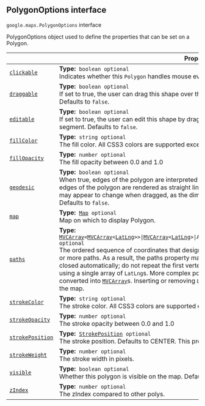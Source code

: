 
<h2 id="PolygonOptions">PolygonOptions interface</h2>
<p>
<code><span itemprop="path">google.maps</span>.<span itemprop="name">PolygonOptions</span></code>
interface
</p>
<p>PolygonOptions object used to define the properties that can be set on a Polygon.</p>
<div class="devsite-table-wrapper"><table class="properties responsive" summary="interface PolygonOptions - Properties">
<thead>
<tr><th colspan="2">Properties</th>
</tr></thead>
<tbody>
<tr id="PolygonOptions.clickable">
<td itemprop="property"><code><a class="secret-link" href="#PolygonOptions.clickable"><span>clickable</span></a></code></td>
<td><div><strong>Type:</strong>&nbsp; <code>boolean <span class="optional-type-annotation">optional</span></code></div>
<div class="desc">Indicates whether this <code>Polygon</code> handles mouse events. Defaults to <code>true</code>.</div></td>
</tr>
<tr id="PolygonOptions.draggable">
<td itemprop="property"><code><a class="secret-link" href="#PolygonOptions.draggable"><span>draggable</span></a></code></td>
<td><div><strong>Type:</strong>&nbsp; <code>boolean <span class="optional-type-annotation">optional</span></code></div>
<div class="desc">If set to true, the user can drag this shape over the map. The <code>geodesic</code> property defines the mode of dragging. Defaults to <code>false</code>.</div></td>
</tr>
<tr id="PolygonOptions.editable">
<td itemprop="property"><code><a class="secret-link" href="#PolygonOptions.editable"><span>editable</span></a></code></td>
<td><div><strong>Type:</strong>&nbsp; <code>boolean <span class="optional-type-annotation">optional</span></code></div>
<div class="desc">If set to true, the user can edit this shape by dragging the control points shown at the vertices and on each segment. Defaults to <code>false</code>.</div></td>
</tr>
<tr id="PolygonOptions.fillColor">
<td itemprop="property"><code><a class="secret-link" href="#PolygonOptions.fillColor"><span>fillColor</span></a></code></td>
<td><div><strong>Type:</strong>&nbsp; <code>string <span class="optional-type-annotation">optional</span></code></div>
<div class="desc">The fill color. All CSS3 colors are supported except for extended named colors.</div></td>
</tr>
<tr id="PolygonOptions.fillOpacity">
<td itemprop="property"><code><a class="secret-link" href="#PolygonOptions.fillOpacity"><span>fillOpacity</span></a></code></td>
<td><div><strong>Type:</strong>&nbsp; <code>number <span class="optional-type-annotation">optional</span></code></div>
<div class="desc">The fill opacity between 0.0 and 1.0</div></td>
</tr>
<tr id="PolygonOptions.geodesic">
<td itemprop="property"><code><a class="secret-link" href="#PolygonOptions.geodesic"><span>geodesic</span></a></code></td>
<td><div><strong>Type:</strong>&nbsp; <code>boolean <span class="optional-type-annotation">optional</span></code></div>
<div class="desc">When true, edges of the polygon are interpreted as geodesic and will follow the curvature of the Earth. When false, edges of the polygon are rendered as straight lines in screen space. Note that the shape of a geodesic polygon may appear to change when dragged, as the dimensions are maintained relative to the surface of the earth. Defaults to <code>false</code>.</div></td>
</tr>
<tr id="PolygonOptions.map">
<td itemprop="property"><code><a class="secret-link" href="#PolygonOptions.map"><span>map</span></a></code></td>
<td><div><strong>Type:</strong>&nbsp; <code><a href="Map.md">Map</a> <span class="optional-type-annotation">optional</span></code></div>
<div class="desc">Map on which to display Polygon.</div></td>
</tr>
<tr id="PolygonOptions.paths">
<td itemprop="property"><code><a class="secret-link" href="#PolygonOptions.paths"><span>paths</span></a></code></td>
<td><div><strong>Type:</strong>&nbsp; <code><a href="MVCArray.md">MVCArray</a>&lt;<a href="MVCArray.md">MVCArray</a>&lt;<a href="LatLng.md">LatLng</a>&gt;&gt;|<a href="MVCArray.md">MVCArray</a>&lt;<a href="LatLng.md">LatLng</a>&gt;|Array&lt;Array&lt;<a href="LatLng.md">LatLng</a>|<a href="LatLngLiteral.md">LatLngLiteral</a>&gt;&gt;|Array&lt;<a href="LatLng.md">LatLng</a>|<a href="LatLngLiteral.md">LatLngLiteral</a>&gt; <span class="optional-type-annotation">optional</span></code></div>
<div class="desc">The ordered sequence of coordinates that designates a closed loop. Unlike polylines, a polygon may consist of one or more paths. As a result, the paths property may specify one or more arrays of <code>LatLng</code> coordinates. Paths are closed automatically; do not repeat the first vertex of the path as the last vertex. Simple polygons may be defined using a single array of <code>LatLng</code>s. More complex polygons may specify an array of arrays. Any simple arrays are converted into <code><a href="#MVCArray">MVCArray</a></code>s. Inserting or removing <code>LatLng</code>s from the <code>MVCArray</code> will automatically update the polygon on the map.</div></td>
</tr>
<tr id="PolygonOptions.strokeColor">
<td itemprop="property"><code><a class="secret-link" href="#PolygonOptions.strokeColor"><span>strokeColor</span></a></code></td>
<td><div><strong>Type:</strong>&nbsp; <code>string <span class="optional-type-annotation">optional</span></code></div>
<div class="desc">The stroke color. All CSS3 colors are supported except for extended named colors.</div></td>
</tr>
<tr id="PolygonOptions.strokeOpacity">
<td itemprop="property"><code><a class="secret-link" href="#PolygonOptions.strokeOpacity"><span>strokeOpacity</span></a></code></td>
<td><div><strong>Type:</strong>&nbsp; <code>number <span class="optional-type-annotation">optional</span></code></div>
<div class="desc">The stroke opacity between 0.0 and 1.0</div></td>
</tr>
<tr id="PolygonOptions.strokePosition">
<td itemprop="property"><code><a class="secret-link" href="#PolygonOptions.strokePosition"><span>strokePosition</span></a></code></td>
<td><div><strong>Type:</strong>&nbsp; <code><a href="StrokePosition.md">StrokePosition</a> <span class="optional-type-annotation">optional</span></code></div>
<div class="desc">The stroke position. Defaults to CENTER. This property is not supported on Internet Explorer 8 and earlier.</div></td>
</tr>
<tr id="PolygonOptions.strokeWeight">
<td itemprop="property"><code><a class="secret-link" href="#PolygonOptions.strokeWeight"><span>strokeWeight</span></a></code></td>
<td><div><strong>Type:</strong>&nbsp; <code>number <span class="optional-type-annotation">optional</span></code></div>
<div class="desc">The stroke width in pixels.</div></td>
</tr>
<tr id="PolygonOptions.visible">
<td itemprop="property"><code><a class="secret-link" href="#PolygonOptions.visible"><span>visible</span></a></code></td>
<td><div><strong>Type:</strong>&nbsp; <code>boolean <span class="optional-type-annotation">optional</span></code></div>
<div class="desc">Whether this polygon is visible on the map. Defaults to <code>true</code>.</div></td>
</tr>
<tr id="PolygonOptions.zIndex">
<td itemprop="property"><code><a class="secret-link" href="#PolygonOptions.zIndex"><span>zIndex</span></a></code></td>
<td><div><strong>Type:</strong>&nbsp; <code>number <span class="optional-type-annotation">optional</span></code></div>
<div class="desc">The zIndex compared to other polys.</div></td>
</tr>
</tbody>
</table></div>
<script src="replace_links.js"></script>
